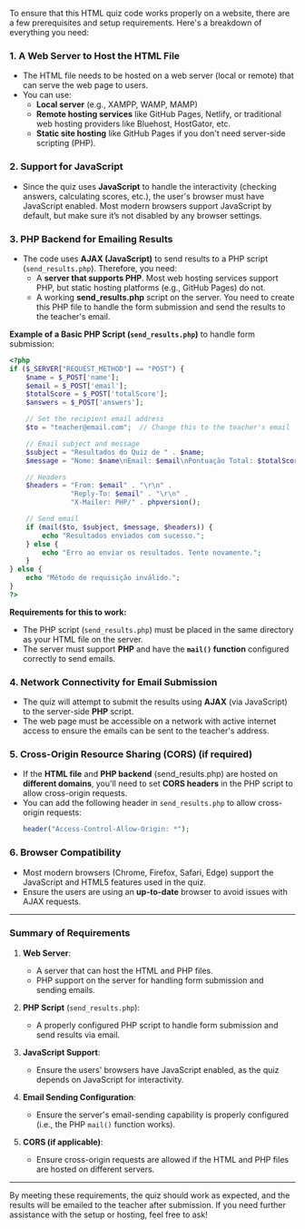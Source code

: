 To ensure that this HTML quiz code works properly on a website, there are a few prerequisites and setup requirements. Here's a breakdown of everything you need:

### 1. **A Web Server to Host the HTML File**
   - The HTML file needs to be hosted on a web server (local or remote) that can serve the web page to users.
   - You can use:
     - **Local server** (e.g., XAMPP, WAMP, MAMP)
     - **Remote hosting services** like GitHub Pages, Netlify, or traditional web hosting providers like Bluehost, HostGator, etc.
     - **Static site hosting** like GitHub Pages if you don't need server-side scripting (PHP).

### 2. **Support for JavaScript**
   - Since the quiz uses **JavaScript** to handle the interactivity (checking answers, calculating scores, etc.), the user's browser must have JavaScript enabled. Most modern browsers support JavaScript by default, but make sure it’s not disabled by any browser settings.

### 3. **PHP Backend for Emailing Results**
   - The code uses **AJAX (JavaScript)** to send results to a PHP script (`send_results.php`). Therefore, you need:
     - A **server that supports PHP**. Most web hosting services support PHP, but static hosting platforms (e.g., GitHub Pages) do not.
     - A working **send_results.php** script on the server. You need to create this PHP file to handle the form submission and send the results to the teacher's email.

   **Example of a Basic PHP Script (`send_results.php`)** to handle form submission:
   ```php
   <?php
   if ($_SERVER["REQUEST_METHOD"] == "POST") {
       $name = $_POST['name'];
       $email = $_POST['email'];
       $totalScore = $_POST['totalScore'];
       $answers = $_POST['answers'];

       // Set the recipient email address
       $to = "teacher@email.com";  // Change this to the teacher's email

       // Email subject and message
       $subject = "Resultados do Quiz de " . $name;
       $message = "Nome: $name\nEmail: $email\nPontuação Total: $totalScore\n\nRespostas:\n$answers";

       // Headers
       $headers = "From: $email" . "\r\n" .
                  "Reply-To: $email" . "\r\n" .
                  "X-Mailer: PHP/" . phpversion();

       // Send email
       if (mail($to, $subject, $message, $headers)) {
           echo "Resultados enviados com sucesso.";
       } else {
           echo "Erro ao enviar os resultados. Tente novamente.";
       }
   } else {
       echo "Método de requisição inválido.";
   }
   ?>
   ```

   **Requirements for this to work:**
   - The PHP script (`send_results.php`) must be placed in the same directory as your HTML file on the server.
   - The server must support **PHP** and have the **`mail()` function** configured correctly to send emails.

### 4. **Network Connectivity for Email Submission**
   - The quiz will attempt to submit the results using **AJAX** (via JavaScript) to the server-side **PHP** script.
   - The web page must be accessible on a network with active internet access to ensure the emails can be sent to the teacher's address.

### 5. **Cross-Origin Resource Sharing (CORS) (if required)**
   - If the **HTML file** and **PHP backend** (send_results.php) are hosted on **different domains**, you'll need to set **CORS headers** in the PHP script to allow cross-origin requests.
   - You can add the following header in `send_results.php` to allow cross-origin requests:
     ```php
     header("Access-Control-Allow-Origin: *");
     ```

### 6. **Browser Compatibility**
   - Most modern browsers (Chrome, Firefox, Safari, Edge) support the JavaScript and HTML5 features used in the quiz.
   - Ensure the users are using an **up-to-date** browser to avoid issues with AJAX requests.

---

### Summary of Requirements

1. **Web Server**:
   - A server that can host the HTML and PHP files.
   - PHP support on the server for handling form submission and sending emails.

2. **PHP Script** (`send_results.php`):
   - A properly configured PHP script to handle form submission and send results via email.

3. **JavaScript Support**:
   - Ensure the users' browsers have JavaScript enabled, as the quiz depends on JavaScript for interactivity.

4. **Email Sending Configuration**:
   - Ensure the server's email-sending capability is properly configured (i.e., the PHP `mail()` function works).

5. **CORS (if applicable)**:
   - Ensure cross-origin requests are allowed if the HTML and PHP files are hosted on different servers.

---

By meeting these requirements, the quiz should work as expected, and the results will be emailed to the teacher after submission. If you need further assistance with the setup or hosting, feel free to ask!
